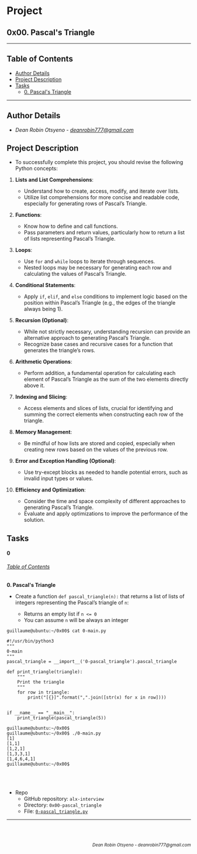 # Project
## **0x00. Pascal's Triangle**
---
## Table of Contents
- [Author Details](#author-details)
- [Project Description](#project-description)
- [Tasks](#tasks)
	- [0. Pascal's Triangle](#0)
---
## Author Details
- *Dean Robin Otsyeno - deanrobin777@gmail.com*

## Project Description
- To successfully complete this project, you should revise the following Python concepts:

1.  **Lists and List Comprehensions**:
    
    - Understand how to create, access, modify, and iterate over lists.
    - Utilize list comprehensions for more concise and readable code, especially for generating rows of Pascal’s Triangle.
2.  **Functions**:
    
    - Know how to define and call functions.
    - Pass parameters and return values, particularly how to return a list of lists representing Pascal’s Triangle.
3.  **Loops**:
    
    - Use `for` and `while` loops to iterate through sequences.
    - Nested loops may be necessary for generating each row and calculating the values of Pascal’s Triangle.
4.  **Conditional Statements**:
    
    - Apply `if`, `elif`, and `else` conditions to implement logic based on the position within Pascal’s Triangle (e.g., the edges of the triangle always being 1).
5.  **Recursion (Optional)**:
    
    - While not strictly necessary, understanding recursion can provide an alternative approach to generating Pascal’s Triangle.
    - Recognize base cases and recursive cases for a function that generates the triangle’s rows.
6.  **Arithmetic Operations**:
    
    - Perform addition, a fundamental operation for calculating each element of Pascal’s Triangle as the sum of the two elements directly above it.
7.  **Indexing and Slicing**:
    
    - Access elements and slices of lists, crucial for identifying and summing the correct elements when constructing each row of the triangle.
8.  **Memory Management**:
    
    - Be mindful of how lists are stored and copied, especially when creating new rows based on the values of the previous row.
9.  **Error and Exception Handling (Optional)**:
    
    - Use try-except blocks as needed to handle potential errors, such as invalid input types or values.
10. **Efficiency and Optimization**:
    
    - Consider the time and space complexity of different approaches to generating Pascal’s Triangle.
    - Evaluate and apply optimizations to improve the performance of the solution.

## Tasks
#### 0
###### [Table of Contents](#table-of-contents)
**0. Pascal's Triangle**

- Create a function `def pascal_triangle(n):` that returns a list of lists of integers representing the Pascal’s triangle of `n`:


   - Returns an empty list if `n <= 0`
   - You can assume `n` will be always an integer


```
guillaume@ubuntu:~/0x00$ cat 0-main.py

#!/usr/bin/python3
"""
0-main
"""
pascal_triangle = __import__('0-pascal_triangle').pascal_triangle

def print_triangle(triangle):
    """
    Print the triangle
    """
    for row in triangle:
        print("[{}]".format(",".join([str(x) for x in row])))


if __name__ == "__main__":
    print_triangle(pascal_triangle(5))

guillaume@ubuntu:~/0x00$ 
guillaume@ubuntu:~/0x00$ ./0-main.py
[1]
[1,1]
[1,2,1]
[1,3,3,1]
[1,4,6,4,1]
guillaume@ubuntu:~/0x00$ 
```

<br></br>
- Repo
    - GitHub repository: `alx-interview`
    - Directory: `0x00-pascal_triangle`
    - File: [`0-pascal_triangle.py`](./0-pascal_triangle.py)
---


<br></br>
<div align="right">
    <sub style="font-style: italic"> Dean Robin Otsyeno - deanrobin777@gmail.com</sub>
</div>
